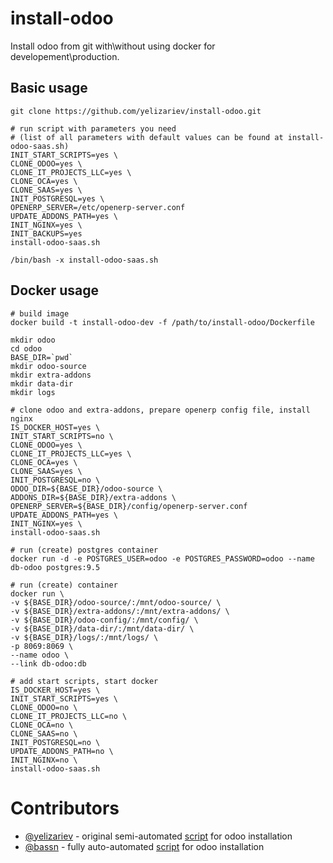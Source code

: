 # install-odoo

Install odoo from git with\without using docker for developement\production.

## Basic usage

    git clone https://github.com/yelizariev/install-odoo.git

    # run script with parameters you need
    # (list of all parameters with default values can be found at install-odoo-saas.sh)
    INIT_START_SCRIPTS=yes \
    CLONE_ODOO=yes \
    CLONE_IT_PROJECTS_LLC=yes \
    CLONE_OCA=yes \
    CLONE_SAAS=yes \
    INIT_POSTGRESQL=yes \
    OPENERP_SERVER=/etc/openerp-server.conf
    UPDATE_ADDONS_PATH=yes \
    INIT_NGINX=yes \
    INIT_BACKUPS=yes
    install-odoo-saas.sh
    
    /bin/bash -x install-odoo-saas.sh

## Docker usage

    # build image
    docker build -t install-odoo-dev -f /path/to/install-odoo/Dockerfile 

    mkdir odoo
    cd odoo
    BASE_DIR=`pwd`
    mkdir odoo-source
    mkdir extra-addons
    mkdir data-dir
    mkdir logs
    
    # clone odoo and extra-addons, prepare openerp config file, install nginx
    IS_DOCKER_HOST=yes \
    INIT_START_SCRIPTS=no \
    CLONE_ODOO=yes \
    CLONE_IT_PROJECTS_LLC=yes \
    CLONE_OCA=yes \
    CLONE_SAAS=yes \
    INIT_POSTGRESQL=no \
    ODOO_DIR=${BASE_DIR}/odoo-source \
    ADDONS_DIR=${BASE_DIR}/extra-addons \
    OPENERP_SERVER=${BASE_DIR}/config/openerp-server.conf
    UPDATE_ADDONS_PATH=yes \
    INIT_NGINX=yes \
    install-odoo-saas.sh

    # run (create) postgres container
    docker run -d -e POSTGRES_USER=odoo -e POSTGRES_PASSWORD=odoo --name db-odoo postgres:9.5

    # run (create) container
    docker run \
    -v ${BASE_DIR}/odoo-source/:/mnt/odoo-source/ \
    -v ${BASE_DIR}/extra-addons/:/mnt/extra-addons/ \
    -v ${BASE_DIR}/odoo-config/:/mnt/config/ \
    -v ${BASE_DIR}/data-dir/:/mnt/data-dir/ \
    -v ${BASE_DIR}/logs/:/mnt/logs/ \
    -p 8069:8069 \
    --name odoo \
    --link db-odoo:db

    # add start scripts, start docker
    IS_DOCKER_HOST=yes \
    INIT_START_SCRIPTS=yes \
    CLONE_ODOO=no \
    CLONE_IT_PROJECTS_LLC=no \
    CLONE_OCA=no \
    CLONE_SAAS=no \
    INIT_POSTGRESQL=no \
    UPDATE_ADDONS_PATH=no \
    INIT_NGINX=no \
    install-odoo-saas.sh

# Contributors

* [@yelizariev](https://github.com/yelizariev) - original semi-automated [script](https://gist.github.com/yelizariev/2abdd91d00dddc4e4fa4) for odoo installation
* [@bassn](https://github.com/bassn) - fully auto-automated [script](https://gist.github.com/bassn/996f8b168f0b1406dd54) for odoo installation
